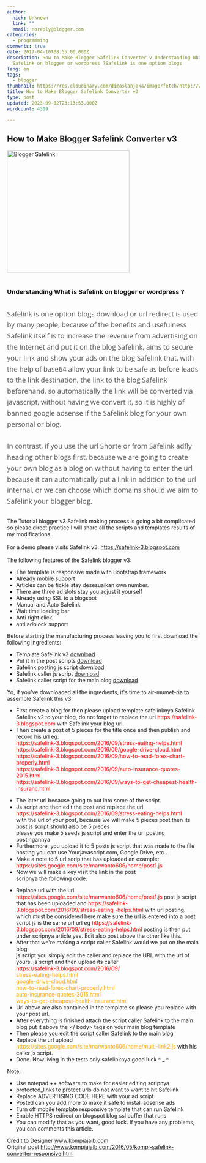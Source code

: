 ```yaml
---
author:
  nick: Unknown
  link: ""
  email: noreply@blogger.com
categories:
  - programming
comments: true
date: 2017-04-10T08:55:00.000Z
description: How to Make Blogger Safelink Converter v Understanding What is
  Safelink on blogger or wordpress ?Safelink is one option blogs
lang: en
tags:
  - blogger
thumbnail: https://res.cloudinary.com/dimaslanjaka/image/fetch/http://www.marwanto606.xyz/wp-content/uploads/2016/02/blogger-safelink.png
title: How to Make Blogger Safelink Converter v3
type: post
updated: 2023-09-02T23:13:53.000Z
wordcount: 4309

---
```


<div dir="ltr" style="text-align: left;" trbidi="on"><h2>    How to Make Blogger Safelink Converter v3 </h2><div><img alt="Blogger Safelink" height="320" src="https://res.cloudinary.com/dimaslanjaka/image/fetch/http://www.marwanto606.xyz/wp-content/uploads/2016/02/blogger-safelink.png" title="Blogger Safelink" width="320">    <br><br><h3>Understanding What is Safelink on blogger or wordpress ?</h3><br><span class="notranslate" style="background-color: white; color: #555555; font-family: &quot;open sans&quot; , sans-serif; font-size: 18px; line-height: 28.7999992370605px;">Safelink is one option blogs download or url redirect is used by many people, because of the benefits and usefulness Safelink itself is to increase the revenue from advertising on the Internet and put it on the blog Safelink, aims to secure your link and show your ads on the blog Safelink that, with the help of base64 allow your link to be safe as before leads to the link destination, the link to the blog Safelink beforehand, so automatically the link will be converted via javascript, without having we convert it, so it is highly of banned google adsense if the Safelink blog for your own personal or blog.</span><span style="background-color: white; color: #555555; font-family: &quot;open sans&quot; , sans-serif; font-size: 18px; line-height: 28.7999992370605px;">&nbsp;</span><br><br style="background-color: white; color: #555555; font-family: 'Open Sans', sans-serif; font-size: 18px; line-height: 28.7999992370605px;"><span class="notranslate" style="background-color: white; color: #555555; font-family: &quot;open sans&quot; , sans-serif; font-size: 18px; line-height: 28.7999992370605px;">In contrast, if you use the url Shorte or from Safelink adfly heading other blogs first, because we are going to create your own blog as a blog on without having to enter the url because it can automatically put a link in addition to the url internal, or we can choose which domains should we aim to Safelink your blogger blog.</span><span style="background-color: white; color: #555555; font-family: &quot;open sans&quot; , sans-serif; font-size: 18px; line-height: 28.7999992370605px;">&nbsp;</span><br><span style="background-color: white; color: #555555; font-family: &quot;open sans&quot; , sans-serif; font-size: 18px; line-height: 28.7999992370605px;"><br></span>The Tutorial blogger v3 Safelink making process is going a bit complicated         so please direct practice I will share all the scripts and templates         results of my modifications.     <br><br>For a demo please visits Safelink v3:&nbsp;<a href="https://translate.googleusercontent.com/translate_c?depth=1&amp;nv=1&amp;rurl=translate.google.com&amp;sl=id&amp;sp=nmt4&amp;tl=en&amp;u=https://safelink-3.blogspot.com/&amp;usg=ALkJrhiKOSXLOraJe3RZeXrmGC0akb8Q3w" rel="noopener noreferer nofollow" target="_blank">https://safelink-3.blogspot.com        </a>    <br><br>The following features of the Safelink blogger v3:     <br><ul><li>            The template is responsive made with Bootstrap framework         </li><li>            Already mobile support         </li><li>            Articles can be fickle stay desesuaikan own number.         </li><li>            There are three ad slots stay you adjust it yourself         </li><li>            Already using SSL to a blogspot         </li><li>            Manual and Auto Safelink         </li><li>            Wait time loading bar         </li><li>            Anti right click         </li><li>            anti adblock support         </li></ul>Before starting the manufacturing process leaving you to first download         the following ingredients:     <br><ul><li>            Template Safelink v3             <a href="https://translate.googleusercontent.com/translate_c?depth=1&amp;nv=1&amp;rurl=translate.google.com&amp;sl=id&amp;sp=nmt4&amp;tl=en&amp;u=https://userscloud.com/8y3t38003o3s&amp;usg=ALkJrhi4dibHrljto7lK6hNKN_QNbsbY5Q" rel="noopener noreferer nofollow" target="_blank">                download            </a>        </li><li>            Put it in the post scripts             <a href="https://translate.googleusercontent.com/translate_c?depth=1&amp;nv=1&amp;rurl=translate.google.com&amp;sl=id&amp;sp=nmt4&amp;tl=en&amp;u=https://userscloud.com/crdjguff9g9h&amp;usg=ALkJrhgYa41-mZdLQFW07lzGT-0CtoPuEQ" rel="noopener noreferer nofollow" target="_blank">                download            </a>        </li><li>            Safelink posting js script             <a href="https://translate.googleusercontent.com/translate_c?depth=1&amp;nv=1&amp;rurl=translate.google.com&amp;sl=id&amp;sp=nmt4&amp;tl=en&amp;u=https://userscloud.com/o7awhoghggah&amp;usg=ALkJrhgXYj_blOv3pgHdqhHC_rRJ_5bPQQ" rel="noopener noreferer nofollow" target="_blank">                download            </a>        </li><li>            Safelink caller js script             <a href="https://translate.googleusercontent.com/translate_c?depth=1&amp;nv=1&amp;rurl=translate.google.com&amp;sl=id&amp;sp=nmt4&amp;tl=en&amp;u=https://userscloud.com/kzd5oyd2ak3u&amp;usg=ALkJrhg_eL0KAIVlqyxnnUQx_EdmDxVgFw" rel="noopener noreferer nofollow" target="_blank">                download            </a>        </li><li>            Safelink caller script for the main blog             <a href="https://translate.googleusercontent.com/translate_c?depth=1&amp;nv=1&amp;rurl=translate.google.com&amp;sl=id&amp;sp=nmt4&amp;tl=en&amp;u=https://userscloud.com/ojy9zjfs35ph&amp;usg=ALkJrhhdTNDp8Ab65rA4EJYJSOZCPlPRYg" rel="noopener noreferer nofollow" target="_blank">                download            </a>        </li></ul>Yo, if you've downloaded all the ingredients, it's time to         air-mumet-ria to assemble Safelink this v3:     <br><ul><li>            First create a blog for then please upload template safelinknya             Safelink Safelink v2 to your blog, do not forget to replace the url             <span style="color: red;">https://safelink-3.blogspot.com</span> with Safelink your blog url.         </li><li>            Then create a post of 5 pieces for the title once and then publish             and record his url eg:             <br><span style="color: red;">            https://safelink-3.blogspot.com/2016/09/stress-eating-helps.html             <br>            https://safelink-3.blogspot.com/2016/09/google-drive-cloud.html             <br>            https://safelink-3.blogspot.com/2016/09/how-to-read-forex-chart-properly.html             <br>            https://safelink-3.blogspot.com/2016/09/auto-insurance-quotes-2015.html             <br>            https://safelink-3.blogspot.com/2016/09/ways-to-get-cheapest-health-insuranc.html         </span></li></ul><ul><li>            The later url because going to put into some of the script.         </li><li>            Js script and then edit the post and replace the url             <br><span style="color: red;">            https://safelink-3.blogspot.com/2016/09/stress-eating-helps.html</span><br>            with the url of your post, because we will make 5 pieces post then             its post js script should also be 5 pieces             <br>            please you make 5 seeds js script and enter the url posting             postingannya         </li><li>            Furthermore, you upload it to 5 posts js script that was made to             the file hosting you can use Yourjavascript.com, Google Drive,             etc..         </li><li>            Make a note to 5 url scrip that has uploaded an example:             <br><span style="color: red;">            https://sites.google.com/site/marwanto606/home/post1.js         </span></li><li>            Now we will make a key visit the link in the post             <br>            scripnya the following code:         </li></ul><ul><li>            Replace url with the url             <span style="color: red;">https://sites.google.com/site/marwanto606/home/post1.js&nbsp;</span>post js             script that has been uploaded and             <span style="color: red;">https://safelink-3.blogspot.com/2016/09/stress-eating -helps.html</span>            with url posting. which must be considered here make sure the url             is entered into a post script js is the same url url eg             <span style="color: red;">https://safelink-3.blogspot.com/2016/09/stress-eating-helps.html</span>            posting is then put under scripnya article yes. Edit also post             above the other like this.         </li><li>            After that we're making a script caller Safelink would we put on             the main blog             <br>            js script you simply edit the caller and replace the URL with the             url of yours. js script and then upload its caller             <br><span style="color: red;">            https://safelink-3.blogspot.com/2016/09/</span>            <br><span style="color: orange;">            stress-eating-helps.html             <br>            google-drive-cloud.html             <br>            how-to-read-forex-chart-properly.html             <br>            auto-insurance-quotes-2015.html             <br>            ways-to-get-cheapest-health-insuranc.html         </span></li><li>            Url above are also contained in the template so please you replace             with your post url.         </li><li>            After everything is finished attach the script caller Safelink to             the main blog put it above the &lt;/ body&gt; tags on your main             blog template         </li><li>            Then please you edit the script caller Safelink to the main blog         </li><li>            Replace the url upload             <span style="color: orange;">https://sites.google.com/site/marwanto606/home/multi-link2.js</span> with             his caller js script.         </li><li>            Done. Now living in the tests only safelinknya good luck ^ _ ^         </li></ul>Note:     <br><ul><li>            Use notepad ++ software to make for easier editing scripnya         </li><li>            protected_links to protect urls do not want to want to hit Safelink         </li><li>            Replace ADVERTISING CODE HERE with your ad script         </li><li>            Posted can you add more to make it safe to install adsense ads         </li><li>            Turn off mobile template responsive template that can run Safelink         </li><li>            Enable HTTPS redirect on blogspot blog ssl buffer that runs</li><li>You can modify that as you want, good luck. If you have any problems, you can comments this article.</li></ul>Credit to Designer         <a href="https://translate.googleusercontent.com/translate_c?depth=1&amp;nv=1&amp;rurl=translate.google.com&amp;sl=id&amp;sp=nmt4&amp;tl=en&amp;u=http://www.kompiajaib.com/&amp;usg=ALkJrhhuEoY-Q1k3t-zXuSM-GHhH_1zmYw" rel="noopener noreferer nofollow" target="_blank">            www.kompiajaib.com        </a>    <br>Original post         <a href="https://translate.googleusercontent.com/translate_c?depth=1&amp;nv=1&amp;rurl=translate.google.com&amp;sl=id&amp;sp=nmt4&amp;tl=en&amp;u=http://www.kompiajaib.com/2016/05/kompi-safelink-converter-responsive.html&amp;usg=ALkJrhjdSwx0RY9_bWaeJWlEDczitMx31g" rel="noopener noreferer nofollow" target="_blank">            http://www.kompiajaib.com/2016/05/kompi-safelink-converter-responsive.html</a></div></div>